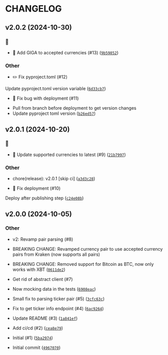 # CHANGELOG


## v2.0.2 (2024-10-30)

### :bug:

* :bug: Add GIGA to accepted currencies (#13) ([`9b59852`](https://github.com/marc-at-brightnight/krakenpull/commit/9b598522133e1ed1785c28b5d94cb24ae02ae236))

### Other

* ✏️ Fix pyproject.toml (#12)

Update pyproject.toml version variable ([`6d33cb7`](https://github.com/marc-at-brightnight/krakenpull/commit/6d33cb7c519bd4db54b6ce628b5aeb4ddd55b76b))

* 🐛 Fix bug with deployment (#11)

- Pull from branch before deployment to get version changes
- Update pyproject toml version ([`b26ed57`](https://github.com/marc-at-brightnight/krakenpull/commit/b26ed5702f44821c8a99ac19749fc2a58d61a7ae))


## v2.0.1 (2024-10-20)

### :bug:

* :bug: Update supported currencies to latest (#9) ([`21b7997`](https://github.com/marc-at-brightnight/krakenpull/commit/21b79971f1eda1c74e360a75b3b37392ef1f1af9))

### Other

* chore(release): v2.0.1 [skip ci] ([`a3d3c28`](https://github.com/marc-at-brightnight/krakenpull/commit/a3d3c284666e95cd307d810cebd5b97dcf5e3d6b))

* 🚀 Fix deployment (#10)

Deploy after publishing step ([`c24e08b`](https://github.com/marc-at-brightnight/krakenpull/commit/c24e08bf078e6431035978eba2a70daf2219d944))


## v2.0.0 (2024-10-05)

### Other

* v2: Revamp pair parsing (#8)

* BREAKING CHANGE: Revamped currency pair to use accepted currency pairs from Kraken (now supports all pairs)
* BREAKING CHANGE: Removed support for Bitcoin as BTC, now only works with XBT ([`0611de2`](https://github.com/marc-at-brightnight/krakenpull/commit/0611de2aa1137b35e7ec2e34ee747e9ae4bbe47c))

* Get rid of abstract client (#7)

- Now mocking data in the tests ([`6908eac`](https://github.com/marc-at-brightnight/krakenpull/commit/6908eac80de8e451f6250b3122251e68dea64251))

* Small fix to parsing ticker pair (#5) ([`3cfc63c`](https://github.com/marc-at-brightnight/krakenpull/commit/3cfc63ce12be2555034e3350e3d5290b2921d855))

* Fix to get ticker info endpoint (#4) ([`6ac9264`](https://github.com/marc-at-brightnight/krakenpull/commit/6ac92643ff4e15efeea800c03701807d2f07e9c8))

* Update README (#3) ([`1a841ef`](https://github.com/marc-at-brightnight/krakenpull/commit/1a841eff321eb4ff79fb6de0e1ecc1f934c6aedd))

* Add ci/cd (#2) ([`cea8e79`](https://github.com/marc-at-brightnight/krakenpull/commit/cea8e79b5f05011839830b47e5c4a8c1d19eeeca))

* Initial (#1) ([`5ba2974`](https://github.com/marc-at-brightnight/krakenpull/commit/5ba2974b8a863f054c91492a206bab607d982406))

* Initial commit ([`4967070`](https://github.com/marc-at-brightnight/krakenpull/commit/4967070b3653171322e80575edf7ff927631096e))
